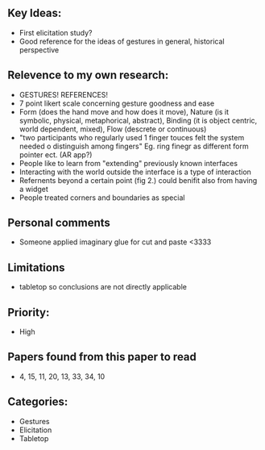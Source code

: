 ## Key Ideas: 
- First elicitation study?
- Good reference for the ideas of gestures in general, historical perspective 

## Relevence to my own research: 
- GESTURES! REFERENCES! 
- 7 point likert scale concerning gesture goodness and ease 
- Form (does the hand move and how does it move), Nature (is it symbolic, physical, metaphorical, abstract), Binding (it is object centric, world dependent, mixed), Flow (descrete or continuous) 
- "two participants who regularly used 1 finger touces felt the system needed o distinguish among fingers" Eg. ring finegr as different form pointer ect. (AR app?)
- People like to learn from "extending" previously known interfaces
- Interacting with the world outside the interface is a type of interaction 
- Refernents beyond a certain point (fig 2.) could benifit also from having a widget
- People treated corners and boundaries as special 

## Personal comments 
- Someone applied imaginary glue for cut and paste <3333

## Limitations
- tabletop so conclusions are not directly applicable 

## Priority:
- High

## Papers found from this paper to read 
- 4, 15, 11, 20, 13, 33, 34, 10 

## Categories: 
- Gestures
- Elicitation 
- Tabletop 
